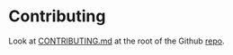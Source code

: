 # Contributing

Look at [CONTRIBUTING.md](https://github.com/vdbulcke/vault-token-monitor/tree/main/CONTRIBUTING.md) at the root of the Github [repo](https://github.com/vdbulcke/vault-token-monitor).
